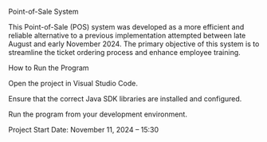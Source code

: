 Point-of-Sale System

This Point-of-Sale (POS) system was developed as a more efficient and reliable alternative to a previous implementation attempted between late August and early November 2024. The primary objective of this system is to streamline the ticket ordering process and enhance employee training.

How to Run the Program

Open the project in Visual Studio Code.

Ensure that the correct Java SDK libraries are installed and configured.

Run the program from your development environment.

Project Start Date:
November 11, 2024 – 15:30
    
